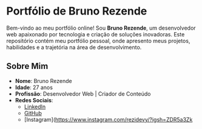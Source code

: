 # Portfólio de Bruno Rezende

Bem-vindo ao meu portfólio online! Sou **Bruno Rezende**, um desenvolvedor web apaixonado por tecnologia e criação de soluções inovadoras. Este repositório contém meu portfólio pessoal, onde apresento meus projetos, habilidades e a trajetória na área de desenvolvimento.

## Sobre Mim

- **Nome**: Bruno Rezende
- **Idade**: 27 anos
- **Profissão**: Desenvolvedor Web | Criador de Conteúdo
- **Redes Sociais**:
  - [LinkedIn](https://www.linkedin.com/in/bruno-rezende-b219901aa/)
  - [GitHub](https://github.com/ReziDevy)
  - [Instagram](https://www.instagram.com/rezidevy/?igsh=ZDR5a3Zk
